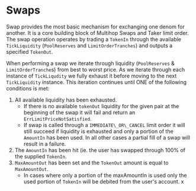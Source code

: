 # Swaps

Swap provides the most basic mechanism for exchanging one denom for another. It is a core building block of Multihop Swaps and Taker limit order. The swap operation operates by trading a `TokenIn` through the available `TickLiquidity` (`PoolReserves` and `LimitOrderTranches`) and  outputs a specified `TokenOut`.

When performing a swap we iterate through liquidity (`PoolReserves` & `LimitOrderTranche`s) from best to worst price.  As we iterate through each instance of `TickLiqudity` we fully exhaust it before moving to the next `TickLiquidity` instance. This iteration continues until ONE of the following conditions is met:

1. All available liquidity has been exhausted.
    - If there is no available `tokenOut` liquidity for the given pair at the beginning of the swap it will fail and return an `ErrLimitPriceNotSatisfied`.
    - If swap is called through a `IMMEDIATE\_OR\_CANCEL` limit order it will still succeed if liquidity is exhausted and only a portion of the `AmountIn` has been used. In all other cases a partial fill of a swap will result in a failure.
2. The `AmountIn` has been hit (ie. the user has swapped through 100% of the supplied `TokenIn`.
3. `MaxAmountOut` has been set and the `TokenOut` amount is equal to `MaxAmountOut`.
    - In cases where only a portion of the maxAmountIn is used only the used portion of `TokenIn` will be debited from the user's account.
x
